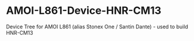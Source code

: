 # AMOI-L861-Device-HNR-CM13
Device Tree for AMOI L861 (alias Stonex One / Santin Dante) - used to build HNR-CM13
